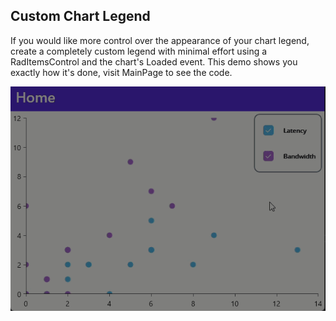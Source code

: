 ## Custom Chart Legend

If you would like more control over the appearance of your chart legend, create a completely custom legend with minimal effort using a RadItemsControl and the chart's Loaded event. This demo shows you exactly how it's done, visit MainPage to see the code.

![custom chart legend](../../images/custom-series-legend.gif)
